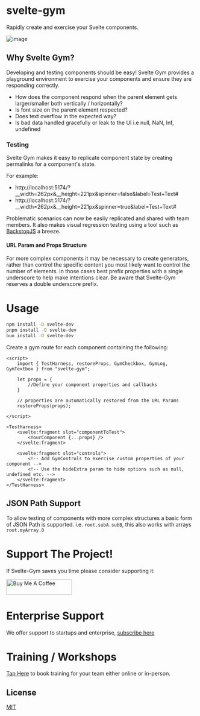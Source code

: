 
# svelte-gym

Rapidly create and exercise your Svelte components.

![image](https://github.com/paulsputer/svelte-gym/assets/4686906/b06068e8-bdbd-4efa-9155-6ef15f5023c5)


## Why Svelte Gym?

Developing and testing components should be easy!  Svelte Gym provides a playground environment to exercise your components and ensure they are responding correctly.
+ How does the component respond when the parent element gets larger/smaller both vertically / horizontally?
+ Is font size on the parent element respected?
+ Does text overflow in the expected way?
+ Is bad data handled gracefully or leak to the UI i.e null, NaN, Inf, undefined

### Testing

Svelte Gym makes it easy to replicate component state by creating permalinks for a component's state.

For example:

+ http://localhost:5174/?__width=262px&__height=221px&spinner=false&label=Test+Text#
+ http://localhost:5174/?__width=262px&__height=221px&spinner=true&label=Test+Text#

Problematic scenarios can now be easily replicated and shared with team members.  It also makes visual regression testing using a tool such as [BackstopJS](https://github.com/garris/BackstopJS) a breeze.

#### URL Param and Props Structure

For more complex components it may be necessary to create generators, rather than control the specific content you most likely want to control the number of elements.  In those cases best prefix properties with a single underscore to help make intentions clear.  Be aware that Svelte-Gym reserves a double underscore prefix.

# Usage

```bash
npm install -D svelte-dev
pnpm install -D svelte-dev
bun install -D svelte-dev
```

Create a gym route for each component containing the following:


```svelte
<script>
    import { TestHarness, restoreProps, GymCheckbox, GymLog, GymTextbox } from "svelte-gym";

    let props = {
        //Define your component properties and callbacks
    }

	// properties are automatically restored from the URL Params
	restoreProps(props);

</script>

<TestHarness>
	<svelte:fragment slot="componentToTest">
		<YourComponent {...props} />
	</svelte:fragment>

	<svelte:fragment slot="controls">
		<!-- Add GymControls to exercise custom properties of your component -->
		<!-- Use the hideExtra param to hide options such as null, undefined etc. -->
	</svelte:fragment>
</TestHarness>
```

## JSON Path Support

To allow testing of components with more complex structures a basic form of JSON Path is supported.  i.e. `root.subA.subB`, this also works with arrays `root.myArray.0`


# Support The Project!

If Svelte-Gym saves you time please consider supporting it:

<a href="https://www.buymeacoffee.com/sveltegym" target="_blank"><img src="https://cdn.buymeacoffee.com/buttons/default-orange.png" alt="Buy Me A Coffee" height="41" width="174"></a>

# Enterprise Support

We offer support to startups and enterprise, [subscribe here](https://www.buymeacoffee.com/sveltegym/membership)


# Training / Workshops

[Tap Here](https://www.buymeacoffee.com/sveltegym/commissions) to book training for your team either online or in-person.


## License

[MIT](https://github.com/sveltejs/kit/blob/main/LICENSE)